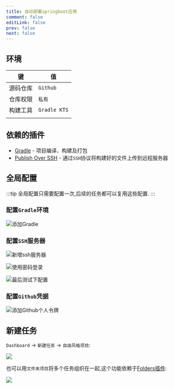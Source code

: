 ```yaml
---
title: 自动部署springboot应用
comment: false
editLink: false
prev: false
next: false
---
```


## 环境

| 键    | 值            |
|------|--------------|
| 源码仓库 | `Github`     |
| 仓库权限 | `私有`         |
| 构建工具 | `Gradle KTS` |
|      |              |

## 依赖的插件

* [Gradle](https://plugins.jenkins.io/gradle/) - 项目编译、构建及打包
* [Publish Over SSH](https://plugins.jenkins.io/publish-over-ssh/) - 通过`SSH`协议将构建好的文件上传到远程服务器


## 全局配置

:::tip
全局配置只需要配置一次,后续的任务都可以复用这些配置.
:::

### 配置`Gradle`环境

![添加`Gradle`](https://cdn.jsdelivr.net/gh/hhypygy/picx-images-hosting@master/image.5q766ilzeo.webp)


### 配置`SSH`服务器

![新增`ssh`服务器](https://cdn.jsdelivr.net/gh/hhypygy/picx-images-hosting@master/image.3go5n1dlvi.webp)

![使用密码登录](https://cdn.jsdelivr.net/gh/hhypygy/picx-images-hosting@master/image.8s327r0qqq.webp)

![最后测试下配置](https://cdn.jsdelivr.net/gh/hhypygy/picx-images-hosting@master/image.41xt9c9ynq.webp)

### 配置`Github`凭据

![添加`Github`个人令牌](https://cdn.jsdelivr.net/gh/hhypygy/picx-images-hosting@master/image.17553k1mxl.webp)

## 新建任务

`Dashboard` -> `新建任务` -> `自由风格项目`:

![](https://cdn.jsdelivr.net/gh/hhypygy/picx-images-hosting@master/image.73tpaktkyt.webp)

也可以用`文件夹项目`将多个任务组织在一起,这个功能依赖于[Folders插件](https://plugins.jenkins.io/cloudbees-folder/):

![](https://cdn.jsdelivr.net/gh/hhypygy/picx-images-hosting@master/image.2yy3ygxm4s.webp)


